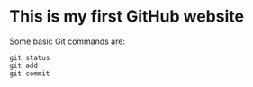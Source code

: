# This is my first GitHub website
Some basic Git commands are:
```
git status
git add
git commit
```